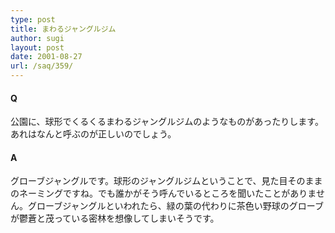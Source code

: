 ```yaml
---
type: post
title: まわるジャングルジム
author: sugi
layout: post
date: 2001-08-27
url: /saq/359/
---
```

#### Q 

公園に、球形でくるくるまわるジャングルジムのようなものがあったりします。あれはなんと呼ぶのが正しいのでしょう。

#### A 

グローブジャングルです。球形のジャングルジムということで、見た目そのままのネーミングですね。でも誰かがそう呼んでいるところを聞いたことがありません。グローブジャングルといわれたら、緑の葉の代わりに茶色い野球のグローブが鬱蒼と茂っている密林を想像してしまいそうです。